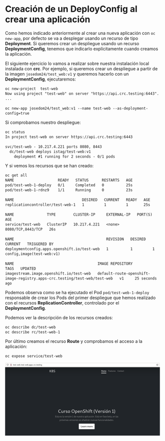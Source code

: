 # Creación de un DeployConfig al crear una aplicación

Como hemos indicado anteriormente al crear una nueva aplicación con `oc new-app`, por defecto se va a desplegar usando un recurso de tipo **Deployment**. Si queremos crear un despliegue usando un recurso **DeploymentConfig**, tenemos que indicarlo explícitamente cuando creamos la aplicación.

El siguiente ejercicio lo vamos a realizar sobre nuestra instalación local instalada con **crc**. Por ejemplo, si queremos crear un despliegue a partir de la imagen `josedom24/test_web:v1` y queremos hacerlo con un **DeploymentConfig**, ejecutaremos:

    oc new-project  test-web
    Now using project "test-web" on server "https://api.crc.testing:6443".
    ...

    oc new-app josedom24/test_web:v1 --name test-web --as-deployment-config=true


Si comprobamos nuestro despliegue:

    oc status
    In project test-web on server https://api.crc.testing:6443

    svc/test-web - 10.217.4.221 ports 8080, 8443
      dc/test-web deploys istag/test-web:v1 
        deployment #1 running for 2 seconds - 0/1 pods


Y si vemos los recursos que se han creado:

    oc get all
    NAME                    READY   STATUS      RESTARTS   AGE
    pod/test-web-1-deploy   0/1     Completed   0          25s
    pod/test-web-1-rdnz9    1/1     Running     0          23s

    NAME                               DESIRED   CURRENT   READY   AGE
    replicationcontroller/test-web-1   1         1         1       25s

    NAME               TYPE        CLUSTER-IP     EXTERNAL-IP   PORT(S)             AGE
    service/test-web   ClusterIP   10.217.4.221   <none>        8080/TCP,8443/TCP   26s

    NAME                                          REVISION   DESIRED   CURRENT   TRIGGERED BY
    deploymentconfig.apps.openshift.io/test-web   1          1         1         config,image(test-web:v1)

    NAME                                      IMAGE REPOSITORY                                                            TAGS   UPDATED
    imagestream.image.openshift.io/test-web   default-route-openshift-image-registry.apps-crc.testing/test-web/test-web   v1     25 seconds ago


Podemos observa como se ha ejecutado el Pod `pod/test-web-1-deploy` responsable de crear los Pods del primer despliegue que hemos realizado con el recursos **ReplicationController**, controlado por el **DeploymentConfig**.

Podemos ver la descripción de los recursos creados:

    oc describe dc/test-web
    oc describe rc/test-web-1

Por último creamos el recurso **Route** y comprobamos el acceso a la aplicación:

    oc expose service/test-web

![web](img/web.png)


